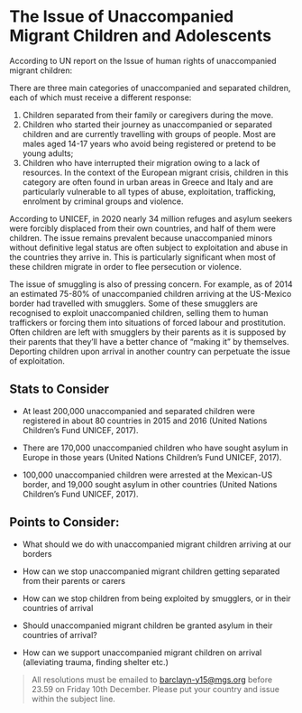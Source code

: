 # The Issue of Unaccompanied Migrant Children and Adolescents
According to UN report on the Issue of human rights of unaccompanied migrant children:

There are three main categories of unaccompanied and separated children, each of which must receive a different response:

1. Children separated from their family or caregivers during the move. 
2. Children who started their journey as unaccompanied or separated children and are currently travelling with groups of people. Most are males aged 14-17 years who avoid being registered or pretend to be young adults;
3. Children who have interrupted their migration owing to a lack of resources. In the context of the European migrant crisis, children in this category are often found in urban areas in Greece and Italy and are particularly vulnerable to all types of abuse, exploitation, trafficking, enrolment by criminal groups and violence.

According to UNICEF, in 2020 nearly 34 million refuges and asylum seekers were forcibly displaced from their own countries, and half of them were children. The issue remains prevalent because unaccompanied minors without definitive legal status are often subject to exploitation and abuse in the countries they arrive in. This is particularly significant when most of these children migrate in order to flee persecution or violence.

The issue of smuggling is also of pressing concern. For example, as of 2014 an estimated 75-80% of unaccompanied children arriving at the US-Mexico border had travelled with smugglers. Some of these smugglers are recognised to exploit unaccompanied children, selling them to human traffickers or forcing them into situations of forced labour and prostitution. Often children are left with smugglers by their parents as it is supposed by their parents that they’ll have a better chance of “making it” by themselves. Deporting children upon arrival in another country can perpetuate the issue of exploitation.

## Stats to Consider

- At least 200,000 unaccompanied and separated children were registered in about 80 countries in 2015 and 2016 (United Nations Children’s Fund UNICEF, 2017).

- There are 170,000 unaccompanied children who have sought asylum in Europe in those years (United Nations Children’s Fund UNICEF, 2017).

- 100,000 unaccompanied children were arrested at the Mexican-US border, and 19,000 sought asylum in other countries (United Nations Children’s Fund UNICEF, 2017).

## Points to Consider:

- What should we do with unaccompanied migrant children arriving at our borders

- How can we stop unaccompanied migrant children getting separated from their parents or carers

- How can we stop children from being exploited by smugglers, or in their countries of arrival

- Should unaccompanied migrant children be granted asylum in their countries of arrival?

- How can we support unaccompanied migrant children on arrival (alleviating trauma, finding shelter etc.)

> All resolutions must be emailed to barclayn-y15@mgs.org before 23.59 on Friday 10th December. Please put your country and issue within the subject line. 
